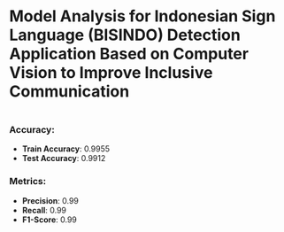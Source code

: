 # Model Analysis for Indonesian Sign Language (BISINDO) Detection Application Based on Computer Vision to Improve Inclusive Communication
![]()

### Accuracy:
- **Train Accuracy**: 0.9955
- **Test Accuracy**: 0.9912

### Metrics: 
- **Precision**: 0.99
- **Recall**: 0.99
- **F1-Score**: 0.99
